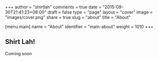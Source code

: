 +++
author = "shirtlah"
comments = true
date = "2015-09-30T21:41:23+08:00"
draft = false
type = "page"
layout = "cover"
image = "images/cover.png"
share = true
slug = "about"
title = "About"

[menu.main]
  name = "About"
  identifier = "main-about"
  weight = 1010
+++

## Shirt Lah!

Coming soon

